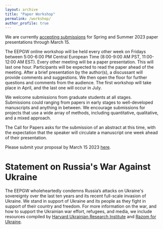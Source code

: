 ```yaml
---
layout: archive
title: "Paper Workshop"
permalink: /workshop/
author_profile: true
---
```


We are currently [accepting submissions](https://forms.gle/ozkZKfXx4bzJMVcg7) for Spring and Summer 2023 paper presentations through March 15. 

The EEPGW online workshop will be held every other week on Fridays between 5:00-6:00 PM Central European Time (8:00-9:00 AM PST, 11:00-12:00 AM EST). Every other meeting will be a paper presentation. This will last one hour. Participants will be expected to read the paper ahead of the meeting. After a brief presentation by the author(s), a discussant will provide comments and suggestions. We then open the floor for further questions and comments from the audience. The first workshop will take place in April, and the last one will occur in July.

We welcome submissions from graduate students at all stages. Submissions could ranging from papers in early stages to well-developed manuscripts and anything in between.  We encourage submissions for projects that use a wide array of methods, including quantitative, qualitative, and a mixed approach.

The Call for Papers asks for the submission of an abstract at this time, with the expectation that the speaker will circulate a manuscript one week ahead of their presentation. 

Please submit your proposal by March 15 2023 [here](https://forms.gle/ozkZKfXx4bzJMVcg7).

# Statement on Russia's War Against Ukraine
The EEPGW wholeheartedly condemns Russia’s attacks on Ukraine's sovereignty over the last ten years and its recent full-scale invasion of Ukraine. We stand in support of Ukraine and its people as they fight in support of their country and freedom. For more information on the war, and how to support the Ukrainian war effort, refugees, and media, we include resources compiled by [Harvard Ukrainian Research Institute](https://huri.harvard.edu/russia-ukraine-war) and [Razom for Ukraine](https://www.razomforukraine.org/).
